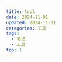 ```yaml
---
title: tool
date: 2024-11-01
updated: 2024-11-01
categories: 工具
tags:
  - 笔记
  - 工具
top: 1
---
```


## 